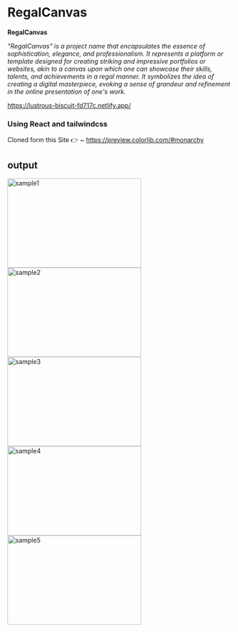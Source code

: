 
# RegalCanvas
**RegalCanvas**

*"RegalCanvas" is a project name that encapsulates the essence of sophistication, elegance, and professionalism. It represents a platform or template designed for creating striking and impressive portfolios or websites, akin to a canvas upon which one can showcase their skills, talents, and achievements in a regal manner. It symbolizes the idea of creating a digital masterpiece, evoking a sense of grandeur and refinement in the online presentation of one's work.*

https://lustrous-biscuit-fd717c.netlify.app/

### Using React and tailwindcss
 Cloned form this Site 👉 ~ https://preview.colorlib.com/#monarchy
## output

  <img  src="https://github.com/SolomonMuhyeY/E-CommerceWebsite-react/assets/132606059/0d835804-e959-410c-8d85-da77edb39203" alt="sample1" width="300" height="200">
  <img src="https://github.com/SolomonMuhyeY/E-CommerceWebsite-react/assets/132606059/0317a1df-3749-46f0-be2b-f608b1eed9b8" alt="sample2" width="300" height="200">
  <img src="https://github.com/SolomonMuhyeY/E-CommerceWebsite-react/assets/132606059/2ef77174-1bb0-4f14-b9f4-c0baa260b875" alt="sample3" width="300" height="200">
  <img  src="https://github.com/SolomonMuhyeY/E-CommerceWebsite-react/assets/132606059/2b77f98f-513a-46ec-ba8f-874d11f4f1a7" alt="sample4" width="300" height="200">
  <img   src="https://github.com/SolomonMuhyeY/E-CommerceWebsite-react/assets/132606059/19171472-b3b5-4b2d-9d54-f32c84fc6112" alt="sample5" width="300" height="200">


